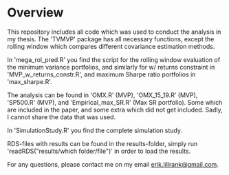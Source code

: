 
# Overview
This repository includes all code which was used to conduct the analysis in my 
thesis. The 'TVMVP' package has all necessary functions, except the rolling 
window which compares different covariance estimation methods.

In 'mega_rol_pred.R' you find the script for the rolling window evaluation of 
the minimum variance portfolios, and similarly for w/ returns constraint in 
'MVP_w_returns_constr.R', and maximum Sharpe ratio portfolios in 'max_sharpe.R'.

The analysis can be found in 'OMX.R' (MVP), 'OMX_15_19.R' (MVP), 'SP500.R' (MVP),
and 'Empirical_max_SR.R' (Max SR portfolio). Some which are included in the paper,
and some extra which did not get included. Sadly, I cannot share the data that 
was used.

In 'SimulationStudy.R' you find the complete simulation study.

RDS-files with results can be found in the results-folder, simply run 'readRDS("results/which folder/file")'
in order to load the results.

For any questions, please contact me on my email erik.lillrank@gmail.com.